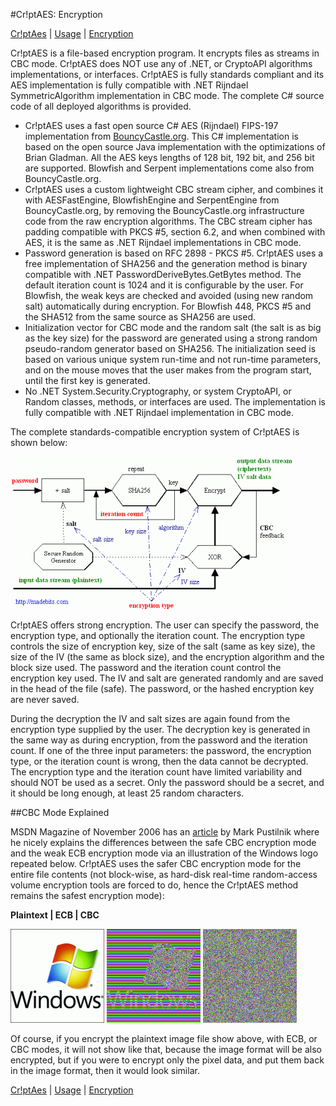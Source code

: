 #Cr!ptAES: Encryption

[Cr!ptAes](#r/msnet-criptaes.md) | [Usage](#r/msnet-criptaes/usage.md) | [Encryption](#r/msnet-criptaes/encryption.md)

Cr!ptAES is a file-based encryption program. It encrypts files as streams in CBC mode. Cr!ptAES does NOT use any of .NET, or CryptoAPI algorithms implementations, or interfaces. Cr!ptAES is fully standards compliant and its AES implementation is fully compatible with .NET Rijndael SymmetricAlgorithm implementation in CBC mode. The complete C# source code of all deployed algorithms is provided.

* Cr!ptAES uses a fast open source C# AES (Rijndael) FIPS-197 implementation from [BouncyCastle.org](http://www.bouncycastle.org/). This C# implementation is based on the open source Java implementation with the optimizations of Brian Gladman. All the AES keys lengths of 128 bit, 192 bit, and 256 bit are supported. Blowfish and Serpent implementations come also from BouncyCastle.org.
* Cr!ptAES uses a custom lightweight CBC stream cipher, and combines it with AESFastEngine, BlowfishEngine and SerpentEngine from BouncyCastle.org, by removing the BouncyCastle.org infrastructure code from the raw encryption algorithms. The CBC stream cipher has padding compatible with PKCS #5, section 6.2, and when combined with AES, it is the same as .NET Rijndael implementations in CBC mode.
* Password generation is based on RFC 2898 - PKCS #5. Cr!ptAES uses a free implementation of SHA256 and the generation method is binary compatible with .NET PasswordDeriveBytes.GetBytes method. The default iteration count is 1024 and it is configurable by the user. For Blowfish, the weak keys are checked and avoided (using new random salt) automatically during encryption. For Blowfish 448, PKCS #5 and the SHA512 from the same source as SHA256 are used.
* Initialization vector for CBC mode and the random salt (the salt is as big as the key size) for the password are generated using a strong random pseudo-random generator based on SHA256. The initialization seed is based on various unique system run-time and not run-time parameters, and on the mouse moves that the user makes from the program start, until the first key is generated.
* No .NET System.Security.Cryptography, or system CryptoAPI, or Random classes, methods, or interfaces are used. The implementation is fully compatible with .NET Rijndael implementation in CBC mode.

The complete standards-compatible encryption system of Cr!ptAES is shown below:

![](r/msnet-criptaes/encryption-schema.gif)

Cr!ptAES offers strong encryption. The user can specify the password, the encryption type, and optionally the iteration count. The encryption type controls the size of encryption key, size of the salt (same as key size), the size of the IV (the same as block size), and the encryption algorithm and the block size used. The password and the iteration count control the encryption key used. The IV and salt are generated randomly and are saved in the head of the file (safe). The password, or the hashed encryption key are never saved.

During the decryption the IV and salt sizes are again found from the encryption type supplied by the user. The decryption key is generated in the same way as during encryption, from the password and the iteration count. If one of the three input parameters: the password, the encryption type, or the iteration count is wrong, then the data cannot be decrypted. The encryption type and the iteration count have limited variability and should NOT be used as a secret. Only the password should be a secret, and it should be long enough, at least 25 random characters.

##CBC Mode Explained

MSDN Magazine of November 2006 has an [article](http://msdn.microsoft.com/msdnmag/issues/06/11/ExtendingSDL/default.aspx) by Mark Pustilnik where he nicely explains the differences between the safe CBC encryption mode and the weak ECB encryption mode via an illustration of the Windows logo repeated below. Cr!ptAES uses the safer CBC encryption mode for the entire file contents (not block-wise, as hard-disk real-time random-access volume encryption tools are forced to do, hence the Cr!ptAES method remains the safest encryption mode):

**Plaintext | ECB | CBC**

![inline](r/msnet-criptaes/fig02a.gif) ![inline](r/msnet-criptaes/fig02b.gif) ![inline](r/msnet-criptaes/fig02c.gif)

Of course, if you encrypt the plaintext image file show above, with ECB, or CBC modes, it will not show like that, because the image format will be also encrypted, but if you were to encrypt only the pixel data, and put them back in the image format, then it would look similar.

[Cr!ptAes](#r/msnet-criptaes.md) | [Usage](#r/msnet-criptaes/usage.md) | [Encryption](#r/msnet-criptaes/encryption.md)